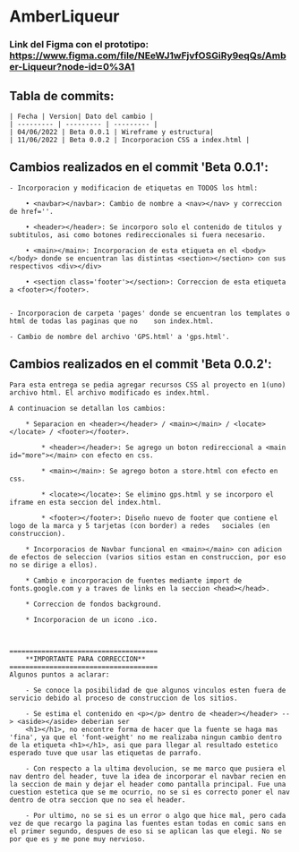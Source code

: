# AmberLiqueur
### Link del Figma con el prototipo: https://www.figma.com/file/NEeWJ1wFjvfOSGiRy9eqQs/Amber-Liqueur?node-id=0%3A1

## Tabla de commits:
    | Fecha | Version| Dato del cambio |
    | --------- | --------- | --------- |
    | 04/06/2022 | Beta 0.0.1 | Wireframe y estructura|
    | 11/06/2022 | Beta 0.0.2 | Incorporacion CSS a index.html |



## Cambios realizados en el commit 'Beta 0.0.1':

    - Incorporacion y modificacion de etiquetas en TODOS los html:

        • <navbar></navbar>: Cambio de nombre a <nav></nav> y correccion de href=''.

        • <header></header>: Se incorporo solo el contenido de titulos y subtitulos, asi como botones redireccionales si fuera necesario.

        • <main></main>: Incorporacion de esta etiqueta en el <body></body> donde se encuentran las distintas <section></section> con sus respectivos <div></div>

        • <section class='footer'></section>: Correccion de esta etiqueta a <footer></footer>.


    - Incorporacion de carpeta 'pages' donde se encuentran los templates o html de todas las paginas que no    son index.html.

    - Cambio de nombre del archivo 'GPS.html' a 'gps.html'.

## Cambios realizados en el commit 'Beta 0.0.2':

    Para esta entrega se pedia agregar recursos CSS al proyecto en 1(uno) archivo html. El archivo modificado es index.html.

    A continuacion se detallan los cambios:

        * Separacion en <header></header> / <main></main> / <locate></locate> / <footer></footer>.

            * <header></header>: Se agrego un boton redireccional a <main id="more"></main> con efecto en css.

            * <main></main>: Se agrego boton a store.html con efecto en css.

            * <locate></locate>: Se elimino gps.html y se incorporo el iframe en esta seccion del index.html.

            * <footer></footer>: Diseño nuevo de footer que contiene el logo de la marca y 5 tarjetas (con border) a redes   sociales (en construccion).

        * Incorporacios de Navbar funcional en <main></main> con adicion de efectos de seleccion (varios sitios estan en construccion, por eso no se dirige a ellos).

        * Cambio e incorporacion de fuentes mediante import de fonts.google.com y a traves de links en la seccion <head></head>.

        * Correccion de fondos background.
        
        * Incorporacion de un icono .ico. 



    =====================================
        **IMPORTANTE PARA CORRECCION**
    =====================================
    Algunos puntos a aclarar:

        - Se conoce la posibilidad de que algunos vinculos esten fuera de servicio debido al proceso de construccion de los sitios.

        - Se estima el contenido en <p></p> dentro de <header></header> --> <aside></aside> deberian ser 
        <h1></h1>, no encontre forma de hacer que la fuente se haga mas 'fina', ya que el 'font-weight' no me realizaba ningun cambio dentro de la etiqueta <h1></h1>, asi que para llegar al resultado estetico esperado tuve que usar las etiquetas de parrafo.

        - Con respecto a la ultima devolucion, se me marco que pusiera el nav dentro del header, tuve la idea de incorporar el navbar recien en la seccion de main y dejar el header como pantalla principal. Fue una cuestion estetica que se me ocurrio, no se si es correcto poner el nav dentro de otra seccion que no sea el header.

        - Por ultimo, no se si es un error o algo que hice mal, pero cada vez de que recargo la pagina las fuentes estan todas en comic sans en el primer segundo, despues de eso si se aplican las que elegi. No se por que es y me pone muy nervioso.


